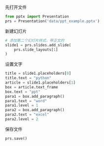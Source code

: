 先打开文件

```python
from pptx import Presentation
prs = Presentation('data/ppt_example.pptx')
```


新建幻灯片
```python
# 添加第二个幻灯片样式，带正文的
slide1 = prs.slides.add_slide(
    prs.slide_layouts[1]
)
```

设置文字
```python
title = slide1.placeholders[0]
title.text = "python"
article = slide1.placeholders[1]
box = article.text_frame
box.text = "ppt"
para1 = box.add_paragraph()
para1.text = "word"
para1.level = 1
para2 = box.add_paragraph()
para2.text = "excel"
para2.level = 2
```

保存文件
```python
prs.save()
```
